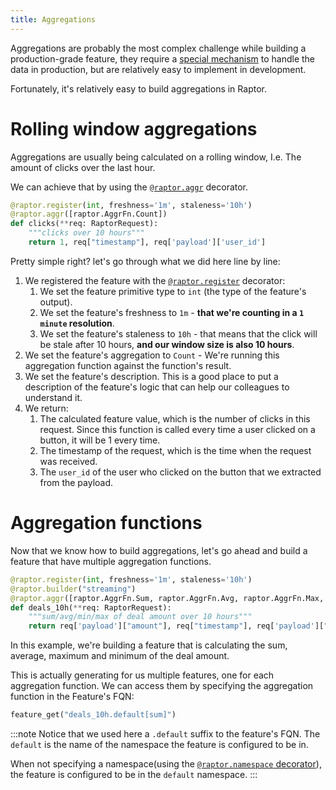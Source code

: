 ```yaml
---
title: Aggregations
---
```


Aggregations are probably the most complex challenge while building a production-grade feature,
they require a [special mechanism](/reference/how-does-raptor-work/features/aggregations.md) to handle the data in
production, but are relatively easy to implement in development.

Fortunately, it's relatively easy to build aggregations in Raptor.

# Rolling window aggregations

Aggregations are usually being calculated on a rolling window, I.e. The amount of clicks over the last hour.

We can achieve that by using the [`@raptor.aggr`](/reference/labsdk/decorators.md#aggregate) decorator.

```python showLineNumbers
@raptor.register(int, freshness='1m', staleness='10h')
@raptor.aggr([raptor.AggrFn.Count])
def clicks(**req: RaptorRequest):
    """clicks over 10 hours"""
    return 1, req["timestamp"], req['payload']['user_id']
```

Pretty simple right? let's go through what we did here line by line:

1. We registered the feature with the [`@raptor.register`](/reference/labsdk/decorators.md) decorator:
    1. We set the feature primitive type to `int` (the type of the feature's output).
    2. We set the feature's freshness to `1m` - **that we're counting in a `1 minute` resolution**.
    3. We set the feature's staleness to `10h` - that means that the click will be stale after 10 hours, **and our
       window size is also 10 hours**.
2. We set the feature's aggregation to `Count` - We're running this aggregation function against the function's result.
3. We set the feature's description. This is a good place to put a description of the feature's logic that can help
   our colleagues to understand it.
4. We return:
    1. The calculated feature value, which is the number of clicks in this request. Since this function is called every
       time
       a user clicked on a button, it will be 1 every time.
    2. The timestamp of the request, which is the time when the request was received.
    3. The `user_id` of the user who clicked on the button that we extracted from the payload.

# Aggregation functions

Now that we know how to build aggregations, let's go ahead and build a feature that have multiple aggregation functions.

```python showLineNumbers
@raptor.register(int, freshness='1m', staleness='10h')
@raptor.builder("streaming")
@raptor.aggr([raptor.AggrFn.Sum, raptor.AggrFn.Avg, raptor.AggrFn.Max, raptor.AggrFn.Min])
def deals_10h(**req: RaptorRequest):
    """sum/avg/min/max of deal amount over 10 hours"""
    return req['payload']["amount"], req["timestamp"], req['payload']["account_id"]
```

In this example, we're building a feature that is calculating the sum, average, maximum and minimum of the deal amount.

This is actually generating for us multiple features, one for each aggregation function.
We can access them by specifying the aggregation function in the Feature's FQN:

```python showLineNumbers
feature_get("deals_10h.default[sum]")
```

:::note
Notice that we used here a `.default` suffix to the feature's FQN.
The `default` is the name of the namespace the feature is configured to be in.

When not specifying a namespace(using the [`@raptor.namespace` decorator](/reference/labsdk/decorators.md)), the
feature is configured to be in the `default` namespace.
:::